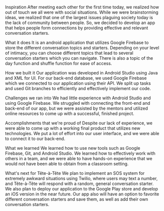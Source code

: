 Inspiration
After meeting each other for the first time today, we realized how out of touch we all were with social situations. While we were brainstorming ideas, we realized that one of the largest issues plaguing society today is the lack of community between people. So, we decided to develop an app that helps people form connections by providing effective and relevant conversation starters.

What it does
It is an android application that utilizes Google Firebase to store the different conversation topics and starters. Depending on your level of intimacy, you can choose different topics that lead to several conversation starters which you can navigate. There is also a topic of the day function and shuffle function for ease of access.

How we built it
Our application was developed in Android Studio using Java and XML for UI. For our back-end database, we used Google Firebase which we connected to our application using their API. We split up tasks and used Git branches to efficiently and effectively implement our code.

Challenges we ran into
We had little experience with Android Studio and using Google Firebase. We struggled with connecting the front-end and back-end of our app, but we were assisted by the mentors and utilized online resources to come up with a successful, finished project.

Accomplishments that we're proud of
Despite our lack of experience, we were able to come up with a working final product that utilizes new technologies. We put a lot of effort into our user interface, and we were able to connect it to our back-end.

What we learned
We learned how to use new tools such as Google Firebase, Git, and Android Studio. We learned how to effectively work with others in a team, and we were able to have hands-on experience that we would not have been able to obtain from a classroom setting.

What's next for Tête-à-Tête
We plan to implement an SOS system for extremely awkward situations using Twilio, where users may text a number, and Tête-à-Tête will respond with a random, general conversation starter. We also plan to deploy our application to the Google Play store and develop an iOS version in the near future. Our app also will have an option to favorite different conversation starters and save them, as well as add their own conversation starters.
